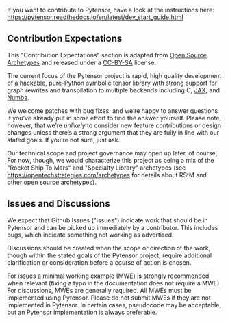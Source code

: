 If you want to contribute to Pytensor, have a look at the instructions here:
https://pytensor.readthedocs.io/en/latest/dev_start_guide.html

## Contribution Expectations

This "Contribution Expectations" section is adapted from [Open Source
Archetypes](https://opentechstrategies.com/archetypes) and released under a
[CC-BY-SA](https://creativecommons.org/licenses/by-sa/4.0/) license.

The current focus of the Pytensor project is rapid, high quality development of a
hackable, pure-Python symbolic tensor library with strong support for graph
rewrites and transpilation to multiple backends including C,
[JAX](https://github.com/google/jax>), and
[Numba](https://github.com/numba/numba).

We welcome patches with bug fixes, and we’re happy to answer questions if you’ve
already put in some effort to find the answer yourself. Please note, however,
that we’re _unlikely_ to consider new feature contributions or design changes
unless there’s a strong argument that they are fully in line with our stated
goals. If you’re not sure, just ask.

Our technical scope and project governance may open up later, of course, For
now, though, we would characterize this project as being a mix of the "Rocket
Ship To Mars" and "Specialty Library" archetypes (see
https://opentechstrategies.com/archetypes for details about RStM and other open
source archetypes).

## Issues and Discussions

We expect that Github Issues ("issues") indicate work that should be in Pytensor
and can be picked up immediately by a contributor. This includes bugs, which
indicate something not working as advertised.

Discussions should be created when the scope or direction of the work, though
within the stated goals of the Pytensor project, require additional clarification
or consideration before a course of action is chosen.

For issues a minimal working example (MWE) is strongly recommended when relevant
(fixing a typo in the documentation does not require a MWE). For discussions,
MWEs are generally required. All MWEs must be implemented using Pytensor. Please
do not submit MWEs if they are not implemented in Pytensor. In certain cases,
pseudocode may be acceptable, but an Pytensor implementation is always preferable.
